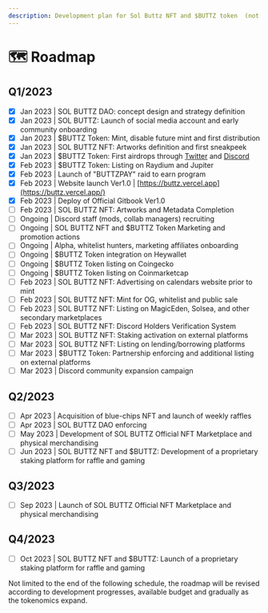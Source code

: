 ```yaml
---
description: Development plan for Sol Buttz NFT and $BUTTZ token  (not final)
---
```


# 🗺 Roadmap

## Q1/2023

* [x] Jan 2023 | SOL BUTTZ DAO: concept design and strategy definition
* [x] Jan 2023 | SOL BUTTZ: Launch of social media account and early community onboarding
* [x] Jan 2023 | $BUTTZ Token: Mint, disable future mint and first distribution
* [x] Jan 2023 | SOL BUTTZ NFT: Artworks definition and first sneakpeek
* [x] Jan 2023 | $BUTTZ Token: First airdrops through [Twitter](https://twitter.com/Sol\_Buttz) and [Discord](https://discord.me/buttz)
* [x] Feb 2023 | $BUTTZ Token: Listing on Raydium and Jupiter
* [x] Feb 2023 | Launch of "BUTTZPAY" raid to earn program
* [x] Feb 2023 | Website launch Ver1.0 | [https://buttz.vercel.app](https://buttz.vercel.app/)
* [x] Feb 2023 | Deploy of Official Gitbook Ver1.0
* [ ] Feb 2023 | SOL BUTTZ NFT: Artworks and Metadata Completion
* [ ] Ongoing | Discord staff (mods, collab managers) recruiting
* [ ] Ongoing | SOL BUTTZ NFT and $BUTTZ Token Marketing and promotion actions &#x20;
* [ ] Ongoing | Alpha, whitelist hunters, marketing affiliates onboarding
* [ ] Ongoing | $BUTTZ Token integration on Heywallet
* [ ] Ongoing | $BUTTZ Token listing on Coingecko
* [ ] Ongoing | $BUTTZ Token listing on Coinmarketcap
* [ ] Feb 2023 | SOL BUTTZ NFT: Advertising on calendars website prior to mint&#x20;
* [ ] Feb 2023 | SOL BUTTZ NFT: Mint for OG, whitelist and public sale
* [ ] Feb 2023 | SOL BUTTZ NFT: Listing on MagicEden, Solsea, and other secondary marketplaces
* [ ] Feb 2023 |  SOL BUTTZ NFT: Discord Holders Verification System
* [ ] Mar 2023 | SOL BUTTZ NFT: Staking activation on external platforms
* [ ] Mar 2023 | SOL BUTTZ NFT: Listing on lending/borrowing platforms
* [ ] Mar 2023 | $BUTTZ Token: Partnership enforcing and additional listing on external platforms
* [ ] Mar 2023 | Discord community expansion campaign

## **Q2/2023**

* [ ] Apr 2023 | Acquisition of blue-chips NFT and launch of weekly raffles
* [ ] Apr 2023 | SOL BUTTZ DAO enforcing
* [ ] May 2023 | Development of SOL BUTTZ Official NFT Marketplace and physical merchandising
* [ ] Jun 2023 | SOL BUTTZ NFT and $BUTTZ: Development of a proprietary staking platform for  raffle and gaming

## **Q3/2023**

* [ ] Sep 2023 | Launch of SOL BUTTZ Official NFT Marketplace and physical merchandising

## **Q4/2023**

* [ ] Oct 2023 |  SOL BUTTZ NFT and $BUTTZ: Launch of a proprietary staking platform for  raffle and gaming

Not limited to the end of the following schedule, the roadmap will be revised according to development progresses, available budget and gradually as the tokenomics expand.
